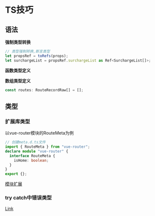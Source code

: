 # TS技巧

## 语法

**强制类型转换**

```ts
// 类型强制转换,断言类型
let propsRef = toRefs(props);
let surchargeList = propsRef.surchargeList as Ref<SurchargeList[]>;
```

**函数类型定义**

**数组类型定义**
```ts
const routes: RouteRecordRaw[] = [];
```

## 类型

### 扩展库类型

以vue-router模块的RouteMeta为例

```ts
// 创建meta.d.ts文件
import { RouteMeta } from "vue-router";
declare module "vue-router" {
  interface RouteMeta {
    isHome: boolean;
  }
}
export {};
```

[模块扩展](https://www.tslang.cn/docs/handbook/declaration-merging.html)


### try catch中错误类型

[Link](https://fettblog.eu/typescript-typing-catch-clauses/)